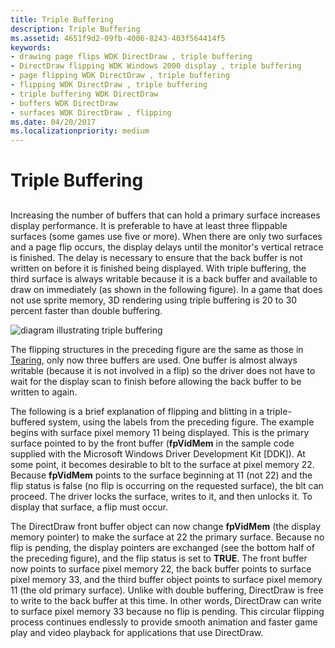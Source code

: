 ```yaml
---
title: Triple Buffering
description: Triple Buffering
ms.assetid: 4651f9d2-09fb-4006-8243-403f564414f5
keywords:
- drawing page flips WDK DirectDraw , triple buffering
- DirectDraw flipping WDK Windows 2000 display , triple buffering
- page flipping WDK DirectDraw , triple buffering
- flipping WDK DirectDraw , triple buffering
- triple buffering WDK DirectDraw
- buffers WDK DirectDraw
- surfaces WDK DirectDraw , flipping
ms.date: 04/20/2017
ms.localizationpriority: medium
---
```


# Triple Buffering


## <span id="ddk_triple_buffering_gg"></span><span id="DDK_TRIPLE_BUFFERING_GG"></span>


Increasing the number of buffers that can hold a primary surface increases display performance. It is preferable to have at least three flippable surfaces (some games use five or more). When there are only two surfaces and a page flip occurs, the display delays until the monitor's vertical retrace is finished. The delay is necessary to ensure that the back buffer is not written on before it is finished being displayed. With triple buffering, the third surface is always writable because it is a back buffer and available to draw on immediately (as shown in the following figure). In a game that does not use sprite memory, 3D rendering using triple buffering is 20 to 30 percent faster than double buffering.

![diagram illustrating triple buffering](images/ddfig9.png)

The flipping structures in the preceding figure are the same as those in [Tearing](tearing.md), only now three buffers are used. One buffer is almost always writable (because it is not involved in a flip) so the driver does not have to wait for the display scan to finish before allowing the back buffer to be written to again.

The following is a brief explanation of flipping and blitting in a triple-buffered system, using the labels from the preceding figure. The example begins with surface pixel memory 11 being displayed. This is the primary surface pointed to by the front buffer (**fpVidMem** in the sample code supplied with the Microsoft Windows Driver Development Kit \[DDK\]). At some point, it becomes desirable to blt to the surface at pixel memory 22. Because **fpVidMem** points to the surface beginning at 11 (not 22) and the flip status is false (no flip is occurring on the requested surface), the blt can proceed. The driver locks the surface, writes to it, and then unlocks it. To display that surface, a flip must occur.

The DirectDraw front buffer object can now change **fpVidMem** (the display memory pointer) to make the surface at 22 the primary surface. Because no flip is pending, the display pointers are exchanged (see the bottom half of the preceding figure), and the flip status is set to **TRUE**. The front buffer now points to surface pixel memory 22, the back buffer points to surface pixel memory 33, and the third buffer object points to surface pixel memory 11 (the old primary surface). Unlike with double buffering, DirectDraw is free to write to the back buffer at this time. In other words, DirectDraw can write to surface pixel memory 33 because no flip is pending. This circular flipping process continues endlessly to provide smooth animation and faster game play and video playback for applications that use DirectDraw.

 

 





